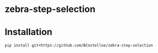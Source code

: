 # zebra-step-selection
# Installation
```
pip install git+https://github.com/BCostelloe/zebra-step-selection
```